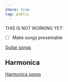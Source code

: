 ```yaml
---  
share: true  
tag: public  
---  
```

  
THIS IS NOT WORKING YET:   
- [ ] Make songs presentable  
  
[Guitar songs](./Guitar%20songs.md)  
  
  
## Harmonica  
[Harmonica songs](./Harmonica%20songs.md)